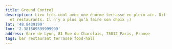 ```yaml
---
title: Ground Control
description: Lieu très cool avec une énorme terrasse en plein air. Différents bars
  et restaurants. Il n’y a plus qu’à faire son choix ;)
lat: '48.8439199'
lon: '2.381509599999999'
address: Gare de Lyon, 81 Rue du Charolais, 75012 Paris, France
tags: bar restaurant terrasse food-hall
---
```

